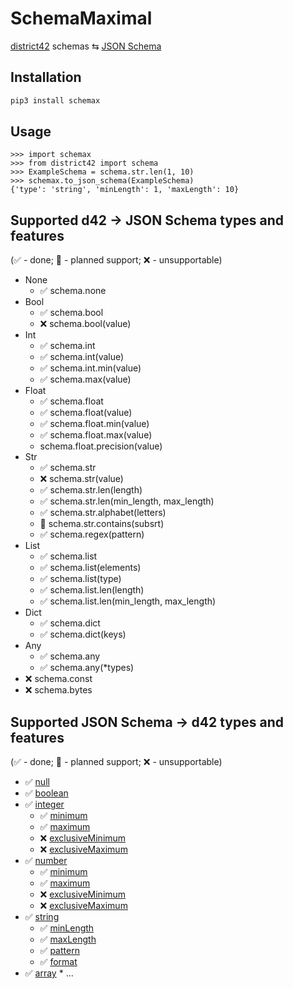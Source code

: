 # SchemaMaximal

[district42](https://github.com/tsv1/district42) schemas ⇆ [JSON Schema](https://json-schema.org/)

## Installation

```sh
pip3 install schemax
```

## Usage

```pycon
>>> import schemax
>>> from district42 import schema
>>> ExampleSchema = schema.str.len(1, 10)
>>> schemax.to_json_schema(ExampleSchema)
{'type': 'string', 'minLength': 1, 'maxLength': 10}
```

## Supported d42 -> JSON Schema types and features

(✅ - done; 🔧 - planned support; ❌ - unsupportable)

* None
  * ✅ schema.none
* Bool
  * ✅ schema.bool
  * ❌ schema.bool(value)
* Int
  * ✅ schema.int
  * ✅ schema.int(value)
  * ✅ schema.int.min(value)
  * ✅ schema.max(value) 
* Float
  * ✅ schema.float
  * ✅ schema.float(value)
  * ✅ schema.float.min(value)
  * ✅ schema.float.max(value)
  * schema.float.precision(value)
* Str
  * ✅ schema.str
  * ❌ schema.str(value)
  * ✅ schema.str.len(length)
  * ✅ schema.str.len(min_length, max_length)
  * ✅ schema.str.alphabet(letters)
  * 🔧 schema.str.contains(subsrt)
  * ✅ schema.regex(pattern)
* List
  * ✅ schema.list
  * ✅ schema.list(elements)
  * ✅ schema.list(type)
  * ✅ schema.list.len(length)
  * ✅ schema.list.len(min_length, max_length)
* Dict
  * ✅ schema.dict
  * ✅ schema.dict(keys)
* Any
  * ✅ schema.any 
  * ✅ schema.any(*types)
* ❌ schema.const
* ❌ schema.bytes

## Supported JSON Schema -> d42 types and features

(✅ - done; 🔧 - planned support; ❌ - unsupportable)

* ✅ [null](http://json-schema.org/understanding-json-schema/reference/null.html)
* ✅ [boolean](http://json-schema.org/understanding-json-schema/reference/boolean.html)
* ✅ [integer](http://json-schema.org/understanding-json-schema/reference/numeric.html#integer)
  * ✅ [minimum](http://json-schema.org/understanding-json-schema/reference/numeric.html#range)
  * ✅ [maximum](http://json-schema.org/understanding-json-schema/reference/numeric.html#range)
  * ❌ [exclusiveMinimum](http://json-schema.org/understanding-json-schema/reference/numeric.html#range)
  * ❌ [exclusiveMaximum](http://json-schema.org/understanding-json-schema/reference/numeric.html#range)
* ✅ [number](http://json-schema.org/understanding-json-schema/reference/numeric.html#number)
  * ✅ [minimum](http://json-schema.org/understanding-json-schema/reference/numeric.html#range)
  * ✅ [maximum](http://json-schema.org/understanding-json-schema/reference/numeric.html#range)
  * ❌ [exclusiveMinimum](http://json-schema.org/understanding-json-schema/reference/numeric.html#range)
  * ❌ [exclusiveMaximum](http://json-schema.org/understanding-json-schema/reference/numeric.html#range)
* ✅ [string](http://json-schema.org/understanding-json-schema/reference/string.html)
  * ✅ [minLength](http://json-schema.org/understanding-json-schema/reference/string.html#length)
  * ✅ [maxLength](http://json-schema.org/understanding-json-schema/reference/string.html#length)
  * ✅ [pattern](http://json-schema.org/understanding-json-schema/reference/string.html#regular-expressions)
  * ✅ [format](http://json-schema.org/understanding-json-schema/reference/string.html#format)
* ✅ [array](http://json-schema.org/understanding-json-schema/reference/array.html)
  * 
...
